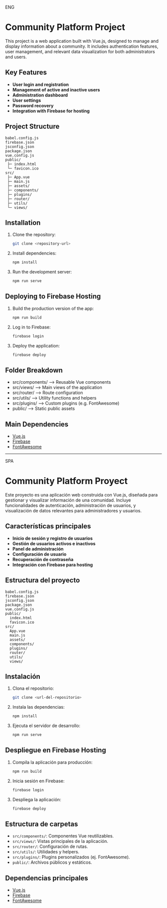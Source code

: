 ENG
# Community Platform Project

This project is a web application built with Vue.js, designed to manage and display information about a community. It includes authentication features, user management, and relevant data visualization for both administrators and users.

## Key Features
- **User login and registration**
- **Management of active and inactive users**
- **Administration dashboard**
- **User settings**
- **Password recovery**
- **Integration with Firebase for hosting**

## Project Structure
```
babel.config.js
firebase.json
jsconfig.json
package.json
vue.config.js
public/
 ├─ index.html
 └─ favicon.ico
src/
 ├─ App.vue
 ├─ main.js
 ├─ assets/
 ├─ components/
 ├─ plugins/ 
 ├─ router/ 
 ├─ utils/ 
 └─ views/
 ```

 ## Installation
1. Clone the repository:
   ```sh
   git clone <repository-url>
   ```

2. Install dependencies:
   ```sh
   npm install
   ```

3. Run the development server:
   ```sh
   npm run serve
   ```

## Deploying to Firebase Hosting
1. Build the production version of the app:
   ```sh
   npm run build
   ```

2. Log in to Firebase:
   ```sh
   firebase login
   ```

3. Deploy the application:
   ```sh
   firebase deploy
   ```

## Folder Breakdown
- src/components/ —> Reusable Vue components
- src/views/ —> Main views of the application
- src/router/ —> Route configuration
- src/utils/ —> Utility functions and helpers
- src/plugins/ —> Custom plugins (e.g. FontAwesome)
- public/ —> Static public assets

## Main Dependencies
- [Vue.js](https://vuejs.org/)
- [Firebase](https://firebase.google.com/)
- [FontAwesome](https://fontawesome.com/)

---

SPA
# Community Platform Proyect
Este proyecto es una aplicación web construida con Vue.js, diseñada para gestionar y visualizar información de una comunidad. Incluye funcionalidades de autenticación, administración de usuarios, y visualización de datos relevantes para administradores y usuarios.

## Características principales
- **Inicio de sesión y registro de usuarios**
- **Gestión de usuarios activos e inactivos**
- **Panel de administración**
- **Configuración de usuario**
- **Recuperación de contraseña**
- **Integración con Firebase para hosting**

## Estructura del proyecto
```
babel.config.js
firebase.json
jsconfig.json
package.json
vue.config.js
public/
  index.html
  favicon.ico
src/
  App.vue
  main.js
  assets/
  components/
  plugins/
  router/
  utils/
  views/
```

## Instalación
1. Clona el repositorio:
   ```sh
   git clone <url-del-repositorio>
   ```
2. Instala las dependencias:
   ```sh
   npm install
   ```
3. Ejecuta el servidor de desarrollo:
   ```sh
   npm run serve
   ```

## Despliegue en Firebase Hosting
1. Compila la aplicación para producción:
   ```sh
   npm run build
   ```
2. Inicia sesión en Firebase:
   ```sh
   firebase login
   ```
3. Despliega la aplicación:
   ```sh
   firebase deploy
   ```

## Estructura de carpetas
- `src/components/`: Componentes Vue reutilizables.
- `src/views/`: Vistas principales de la aplicación.
- `src/router/`: Configuración de rutas.
- `src/utils/`: Utilidades y helpers.
- `src/plugins/`: Plugins personalizados (ej. FontAwesome).
- `public/`: Archivos públicos y estáticos.

## Dependencias principales
- [Vue.js](https://vuejs.org/)
- [Firebase](https://firebase.google.com/)
- [FontAwesome](https://fontawesome.com/)
